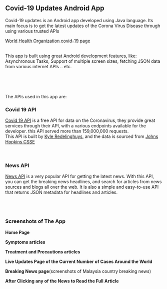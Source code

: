 ## Covid-19 Updates Android App

Covid-19 updates is an Android app developed using Java language. Its main focus is to get the latest updates of the Corona Virus Disease through using various trusted APIs
<br/>

[World Health Organization covid-19 page](https://covid19.who.int/)

<br/>
This app is built using great Android development features, like: Asynchronous Tasks, Support of multiple screen sizes, fetching JSON data from various internet APIs .. etc.

<br/><br/><br/>

The APIs used in this app are:

### Covid 19 API 

[Covid 19 API](https://covid19api.com/) is a free API for data on the Coronavirus, they provide great services through their API, with a various endpoints available for the developer. this API served more than 159,000,000 requests.
<br/>
This API is built by [Kyle Redelinghuys](https://twitter.com/ksredelinghuys), and the data is sourced from [Johns Hopkins CSSE](https://github.com/CSSEGISandData/COVID-19)
<br/><br/><br/>

### News API

[News API](https://newsapi.org/) is a very popular API for getting the latest news. With this API, you can get the breaking news headlines, and search for articles from news sources and blogs all over the web. It is also a simple and easy-to-use API that returns JSON metadata for headlines and articles.
<br/><br/><br/><br/>




### Screenshots of The App

**Home Page**
<br/>



**Symptoms articles**
<br/>



**Treatment and Precautions articles**
<br/>



**Live Updates Page of the Current Number of Cases Around the World**
<br/>



**Breaking News page**(screenshots of Malaysia country breaking news)
<br/>

**After Clicking any of the News to Read the Full Article**
<br/>


















